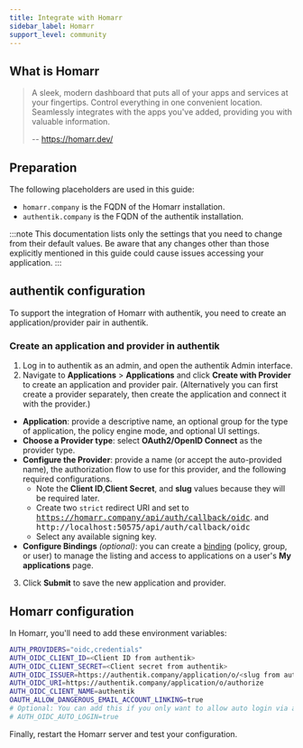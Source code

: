 ```yaml
---
title: Integrate with Homarr
sidebar_label: Homarr
support_level: community
---
```


## What is Homarr

> A sleek, modern dashboard that puts all of your apps and services at your fingertips. Control everything in one convenient location. Seamlessly integrates with the apps you've added, providing you with valuable information.
>
> -- https://homarr.dev/

## Preparation

The following placeholders are used in this guide:

- `homarr.company` is the FQDN of the Homarr installation.
- `authentik.company` is the FQDN of the authentik installation.

:::note
This documentation lists only the settings that you need to change from their default values. Be aware that any changes other than those explicitly mentioned in this guide could cause issues accessing your application.
:::

## authentik configuration

To support the integration of Homarr with authentik, you need to create an application/provider pair in authentik.

### Create an application and provider in authentik

1. Log in to authentik as an admin, and open the authentik Admin interface.
2. Navigate to **Applications** > **Applications** and click **Create with Provider** to create an application and provider pair. (Alternatively you can first create a provider separately, then create the application and connect it with the provider.)

- **Application**: provide a descriptive name, an optional group for the type of application, the policy engine mode, and optional UI settings.
- **Choose a Provider type**: select **OAuth2/OpenID Connect** as the provider type.
- **Configure the Provider**: provide a name (or accept the auto-provided name), the authorization flow to use for this provider, and the following required configurations.
    - Note the **Client ID**,**Client Secret**, and **slug** values because they will be required later.
    - Create two `strict` redirect URI and set to <kbd>https://homarr.company/api/auth/callback/oidc</kbd>. and <kbd> http://localhost:50575/api/auth/callback/oidc</kbd>
    - Select any available signing key.
- **Configure Bindings** _(optional)_: you can create a [binding](/docs/add-secure-apps/flows-stages/bindings/) (policy, group, or user) to manage the listing and access to applications on a user's **My applications** page.

3. Click **Submit** to save the new application and provider.

## Homarr configuration

In Homarr, you'll need to add these environment variables:

```sh
AUTH_PROVIDERS="oidc,credentials"
AUTH_OIDC_CLIENT_ID=<Client ID from authentik>
AUTH_OIDC_CLIENT_SECRET=<Client secret from authentik>
AUTH_OIDC_ISSUER=https://authentik.company/application/o/<slug from authentik>
AUTH_OIDC_URI=https://authentik.company/application/o/authorize
AUTH_OIDC_CLIENT_NAME=authentik
OAUTH_ALLOW_DANGEROUS_EMAIL_ACCOUNT_LINKING=true
# Optional: You can add this if you only want to allow auto login via authentik
# AUTH_OIDC_AUTO_LOGIN=true
```

Finally, restart the Homarr server and test your configuration.
